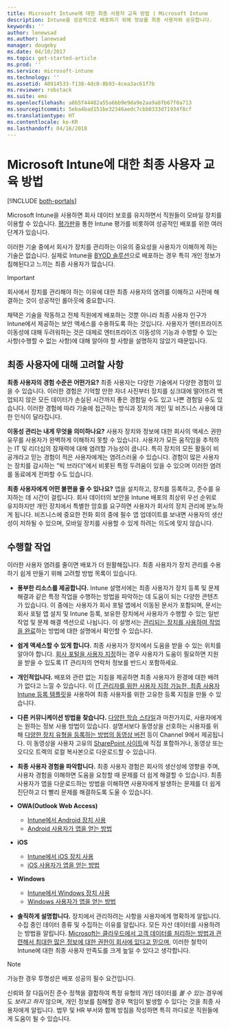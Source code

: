 ```yaml
---
title: Microsoft Intune에 대한 최종 사용자 교육 방법 | Microsoft Intune
description: Intune을 성공적으로 배포하기 위해 정보를 최종 사용자와 공유합니다.
keywords: ''
author: lenewsad
ms.author: lanewsad
manager: dougeby
ms.date: 04/10/2017
ms.topic: get-started-article
ms.prod: ''
ms.service: microsoft-intune
ms.technology: ''
ms.assetid: 48914533-f138-4dc0-8b93-4cea3ac61f7b
ms.reviewer: robstack
ms.suite: ems
ms.openlocfilehash: a8b5f44482a55a6bb9e9da9e2aa9a8fb67f0a713
ms.sourcegitcommit: 5eba4bad151be32346aedc7cbb0333d71934f8cf
ms.translationtype: HT
ms.contentlocale: ko-KR
ms.lasthandoff: 04/16/2018
---
```

# <a name="how-to-educate-your-end-users-about-microsoft-intune"></a>Microsoft Intune에 대한 최종 사용자 교육 방법

[!INCLUDE [both-portals](./includes/note-for-both-portals.md)]

Microsoft Intune을 사용하면 회사 데이터 보호를 유지하면서 직원들이 모바일 장치를 이용할 수 있습니다. [평가판](app-sdk.md)을 통한 Intune 평가를 비롯하여 성공적인 배포를 위한 여러 단계가 있습니다.

이러한 기술 중에서 회사가 장치를 관리하는 이유의 중요성을 사용자가 이해하게 하는 기술은 없습니다. 실제로 Intune을 [BYOD 솔루션](/enterprise-mobility-security/solutions/byod-design-considerations-guide)으로 배포하는 경우 특히 개인 정보가 침해된다고 느끼는 최종 사용자가 많습니다.

> [!Important]
> 회사에서 장치를 관리해야 하는 이유에 대한 최종 사용자의 염려를 이해하고 사전에 해결하는 것이 성공적인 롤아웃에 중요합니다.

채택은 기술을 작동하고 전체 직원에게 배포하는 것뿐 아니라 최종 사용자 인구가 Intune에서 제공하는 보안 액세스를 수용하도록 하는 것입니다. 사용자가 엔터프라이즈 이동성에 대해 두려워하는 것은 대체로 엔터프라이즈 이동성의 기능과 수행할 수 있는 사항(수행할 수 없는 사항)에 대해 알아야 할 사항을 설명하지 않았기 때문입니다.

## <a name="things-to-consider-about-your-end-users"></a>최종 사용자에 대해 고려할 사항

__최종 사용자의 경험 수준은 어떤가요?__ 최종 사용자는 다양한 기술에서 다양한 경험이 있을 수 있습니다. 이러한 경험은 기억할 만한 자녀 사진부터 장치를 싱크대에 떨어뜨려 백업되지 않은 모든 데이터가 손실된 시간까지 좋은 경험일 수도 있고 나쁜 경험일 수도 있습니다. 이러한 경험에 따라 기술에 접근하는 방식과 장치의 개인 및 비즈니스 사용에 대한 인식이 달라집니다.

__이동성 관리는 내게 무엇을 의미하나요?__ 사용자 장치와 정보에 대한 회사의 액세스 권한 유무를 사용자가 완벽하게 이해하지 못할 수 있습니다. 사용자가 모든 움직임을 추적하는 IT 및 리더십의 잠재력에 대해 염려할 가능성이 큽니다. 특히 장치의 모든 활동이 비공개라고 믿는 경험이 적은 사용자에게는 염려스러울 수 있습니다. 경험이 많은 사용자는 장치를 감시하는 "빅 브라더"에서 비롯된 특정 두려움이 있을 수 있으며 이러한 염려를 동료에게 전파할 수도 있습니다.

__최종 사용자에게 어떤 불편을 줄 수 있나요?__ 앱을 설치하고, 장치를 등록하고, 준수를 유지하는 데 시간이 걸립니다. 회사 데이터의 보안을 Intune 배포의 최상위 우선 순위로 유지하지만 개인 장치에서 특별한 암호를 요구하면 사용자가 회사의 장치 관리에 분노하게 됩니다. 비즈니스에 중요한 전화 회의 중에 필수 앱 업데이트를 보내면 사용자의 생산성이 저하될 수 있으며, 모바일 장치를 사용할 수 있게 하려는 의도에 맞지 않습니다.

## <a name="things-you-should-do"></a>수행할 작업

이러한 사용자 염려를 줄이면 배포가 더 원활해집니다. 최종 사용자가 장치 관리를 수용하기 쉽게 만들기 위해 고려할 방법 목록이 있습니다.

* __풍부한 리소스를 제공합니다.__ Intune 설명서에는 최종 사용자가 장치 등록 및 문제 해결과 같은 특정 작업을 수행하는 방법을 파악하는 데 도움이 되는 다양한 콘텐츠가 있습니다. 이 중에는 사용자가 회사 포털 앱에서 이동된 문서가 포함되며, 문서는 회사 포털 앱 설치 및 Intune 등록, 보유한 장치에서 사용자가 수행할 수 있는 일반 작업 및 문제 해결 섹션으로 나뉩니다. 이 설명서는 [관리되는 장치를 사용하여 작업을 완료](/intune-user-help/use-managed-devices-to-get-work-done)하는 방법에 대한 설명에서 확인할 수 있습니다.

* __쉽게 액세스할 수 있게 합니다.__ 최종 사용자가 장치에서 도움을 받을 수 있는 위치를 알아야 합니다. [회사 포털을 사용자 지정](company-portal-customize.md)하는 경우 사용자가 도움이 필요하면 지원을 받을 수 있도록 IT 관리자의 연락처 정보를 반드시 포함하세요.

* __개인적입니다.__ 배포와 관련 없는 지침을 제공하면 최종 사용자가 환경에 대한 배려가 없다고 느낄 수 있습니다. 이 [IT 관리자를 위한 사용자 지정 가능한, 최종 사용자 Intune 등록 템플릿](https://gallery.technet.microsoft.com/office/Intune-End-User-Enrollment-3a0c9b0c)을 사용하여 최종 사용자를 위한 고유한 등록 지침을 만들 수 있습니다.

* __다른 커뮤니케이션 방법을 찾습니다.__ [다양한 학습 스타일](https://www.umassd.edu/dss/resources/facultystaff/howtoteachandaccommodate/howtoaccommodatedifferentlearningstyles/)과 마찬가지로, 사용자에게는 원하는 정보 사용 방법이 있습니다. 설명서보다 동영상을 선호하는 사용자를 위해 [다양한 장치 유형을 등록하는 방법의 동영상 버전](https://channel9.msdn.com/Series/IntuneEnrollment) 등이 Channel 9에서 제공됩니다. 이 동영상을 사용자 고유의 [SharePoint 사이트](https://support.office.com/article/Embed-a-video-from-Office-365-Video-59e19984-c34e-4be8-889b-f6fa93910581)에 직접 포함하거나, 동영상 또는 오디오 트랙의 로컬 복사본으로 다운로드할 수 있습니다.

* __최종 사용자 경험을 파악합니다.__ 최종 사용자 경험은 회사의 생산성에 영향을 주며, 사용자 경험을 이해하면 도움을 요청할 때 문제를 더 쉽게 해결할 수 있습니다. 최종 사용자가 앱을 다운로드하는 방법을 이해하면 사용자에게 발생하는 문제를 더 쉽게 진단하고 더 빨리 문제를 해결하도록 도울 수 있습니다.

* **OWA(Outlook Web Access)**
  * [Intune에서 Android 장치 사용](/intune-user-help/using-your-android-device-with-intune)
  * [Android 사용자가 앱을 얻는 방법](end-user-apps-android.md)

* **iOS**
  * [Intune에서 iOS 장치 사용](/intune-user-help/using-your-ios-device-with-intune)
  * [iOS 사용자가 앱을 얻는 방법](end-user-apps-ios.md)

* **Windows**
  * [Intune에서 Windows 장치 사용](/intune-user-help/using-your-windows-device-with-intune)
  * [Windows 사용자가 앱을 얻는 방법](end-user-apps-windows.md)

* __솔직하게 설명합니다.__ 장치에서 관리하려는 사항을 사용자에게 명확하게 알립니다. 수집 중인 데이터 종류 및 수집하는 이유를 알립니다. 모든 자산 데이터를 사용하려는 방법을 알립니다. [Microsoft는 클라우드에서 고객 데이터를 처리하는 방법과 관련해서 최대한 많은 정보에 대한 권한이 회사에 있다고 믿으며](https://www.microsoft.com/trustcenter/about/transparency), 이러한 철학이 Intune에 대한 최종 사용자 만족도를 크게 높일 수 있다고 생각합니다.

>[!Note]
> 가능한 경우 투명성은 배포 성공의 필수 요건입니다.

신뢰와 잘 다듬어진 준수 정책을 결합하여 특정 유형의 개인 데이터를 *볼 수 있는* 경우에도 *보려고 하지* 않으며, 개인 정보를 침해할 경우 책임이 발생할 수 있다는 것을 최종 사용자에게 알립니다. 법무 및 HR 부서와 함께 방침을 작성하면 특히 까다로운 직원들에게 도움이 될 수 있습니다.
